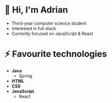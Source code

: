 # 👋 Hi, I'm Adrian

- Third-year computer science student
- Interested in full stack
- Currently focused on JavaScript & React

# ⚡️ Favourite technologies

- **Java**
  - Spring
- **HTML**
- **CSS**
- **JavaScript**
  - React
